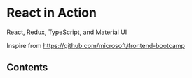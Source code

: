 # React in Action 

React, Redux, TypeScript, and Material UI

Inspire from https://github.com/microsoft/frontend-bootcamp

## Contents